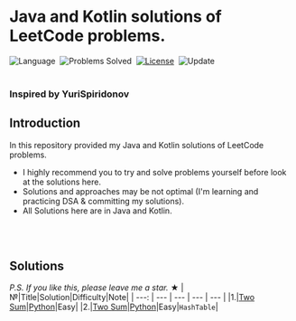 # Java and Kotlin solutions of LeetCode problems.
![Language](https://img.shields.io/badge/language-Java-red.svg)&nbsp;
![Problems Solved](https://img.shields.io/badge/problems%20solved-1%2F1923-orange)&nbsp;
[![License](https://img.shields.io/badge/license-MIT-green.svg)](./LICENSE)&nbsp;
![Update](https://img.shields.io/badge/update-Daily-brightgreen.svg)&nbsp;
<br><br>
### Inspired by **YuriSpiridonov**

## Introduction
In this repository provided my Java and Kotlin solutions of LeetCode problems.
- I highly recommend you to try and solve problems yourself before look at the solutions here.
- Solutions and approaches may be not optimal (I'm learning and practicing DSA & committing my solutions).
- All Solutions here are in Java and Kotlin.



<br><br>
## Solutions
*P.S. If you like this, please leave me a star.* ★
|№|Title|Solution|Difficulty|Note|
| ---: | --- | --- | --- | --- |
|1.|[Two Sum](https://leetcode.com/problems/two-sum/)|[Python](/Easy/1.TwoSum.py)|Easy|
|2.|[Two Sum]()|[Python]()|Easy|`HashTable`|

